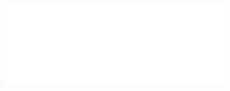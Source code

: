 <p align="center">
  <a href="https://metrics.lecoq.io/about/k8scat"><img src="https://github.com/k8scat/k8scat/blob/master/github-metrics.svg" alt="Metrics"></a>
</p>
